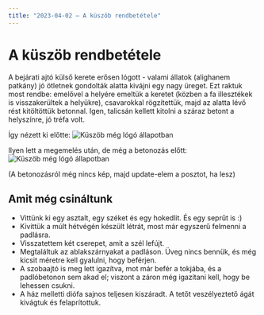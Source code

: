 ```yaml
---
title: "2023-04-02 – A küszöb rendbetétele"
---
```


# A küszöb rendbetétele
A bejárati ajtó külső kerete erősen lógott - valami állatok (alighanem patkány) jó ötletnek gondolták alatta kivájni egy nagy üreget. Ezt raktuk most rendbe: emelővel a helyére emeltük a keretet (közben a fa illesztékek is visszakerültek a helyükre), csavarokkal rögzítettük, majd az alatta lévő rést kitöltöttük betonnal. Igen, talicsán kellett kitolni a száraz betont a helyszínre, jó tréfa volt.

Így nézett ki előtte:
![Küszöb még lógó állapotban](/tanya/img/kuszob_1.jpg)

Ilyen lett a megemelés után, de még a betonozás előtt:
![Küszöb még lógó állapotban](/tanya/img/kuszob_2.jpg)

(A betonozásról még nincs kép, majd update-elem a posztot, ha lesz)

## Amit még csináltunk
- Vittünk ki egy asztalt, egy széket és egy hokedlit. És egy seprűt is :)
- Kivittük a múlt hétvégén készült létrát, most már egyszerű felmenni a padlásra.
- Visszatettem két cserepet, amit a szél lefújt.
- Megtaláltuk az ablakszárnyakat a padláson. Üveg nincs bennük, és még kicsit méretre kell gyalulni, hogy beférjen.
- A szobaajtó is meg lett igazítva, mot már befér a tokjába, és a padlóbetonon sem akad el; viszont a záron még igazítani kell, hogy be lehessen csukni.
- A ház melletti diófa sajnos teljesen kiszáradt. A tetőt veszélyeztető ágát kivágtuk és felaprítottuk.
